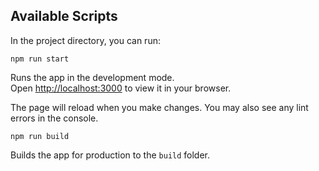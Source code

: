 ## Available Scripts
In the project directory, you can run:

```
npm run start
```

Runs the app in the development mode.\
Open [http://localhost:3000](http://localhost:3000) to view it in your browser.

The page will reload when you make changes.
You may also see any lint errors in the console.

```
npm run build
```

Builds the app for production to the `build` folder.
